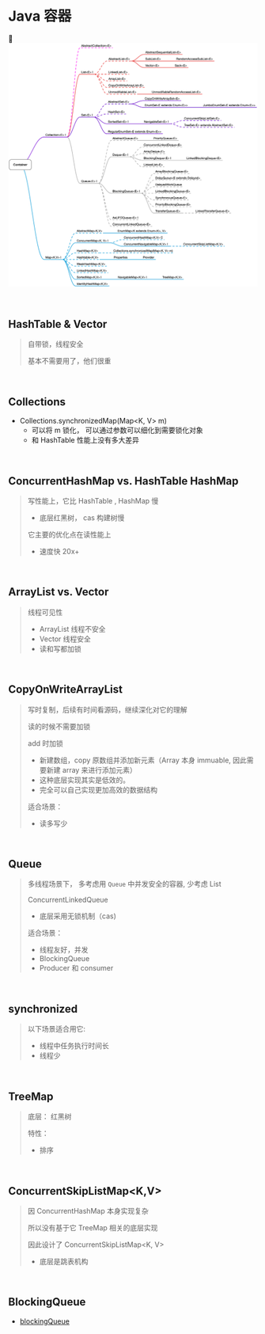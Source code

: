 # Java 容器

![](images/java-container.png)

&nbsp;

## HashTable & Vector 

> 自带锁，线程安全
>
> 基本不需要用了，他们很重

&nbsp;

## Collections

- Collections.synchronizedMap(Map<K, V> m)
  - 可以将 m 锁化， 可以通过参数可以细化到需要锁化对象
  - 和 HashTable 性能上没有多大差异

&nbsp;

## ConcurrentHashMap vs. HashTable HashMap 

> 写性能上，它比 HashTable , HashMap 慢
>
> - 底层红黑树， cas 构建树慢
>
> 它主要的优化点在读性能上
>
> - 速度快 20x+

&nbsp;

## ArrayList vs. Vector

>线程可见性
>
>- ArrayList 线程不安全
>- Vector 线程安全
>  - 读和写都加锁

&nbsp;

## CopyOnWriteArrayList

> 写时复制，后续有时间看源码，继续深化对它的理解
>
> 读的时候不需要加锁
>
> add 时加锁
>
> - 新建数组，copy 原数组并添加新元素（Array 本身 immuable, 因此需要新建 array 来进行添加元素）
> - 这种底层实现其实是低效的。 
> - 完全可以自己实现更加高效的数据结构
>
> 适合场景：
>
> - 读多写少

&nbsp;

## Queue

> 多线程场景下， 多考虑用 `Queue` 中并发安全的容器, 少考虑 List
>
> ConcurrentLinkedQueue<E> 
>
> - 底层采用无锁机制（cas)
>
> 适合场景：
>
> - 线程友好，并发
> - BlockingQueue
> - Producer 和 consumer

&nbsp;



## synchronized 

> 以下场景适合用它:
>
> - 线程中任务执行时间长
> - 线程少

&nbsp;

## TreeMap

>底层： 红黑树
>
>特性： 
>
>- 排序

&nbsp;

## ConcurrentSkipListMap<K,V>

> 因 ConcurrentHashMap 本身实现复杂
>
> 所以没有基于它 TreeMap 相关的底层实现
>
> 因此设计了 ConcurrentSkipListMap<K, V> 
>
> - 底层是跳表机构

&nbsp;

## BlockingQueue

- [blockingQueue](java-blocking-queue.md)

&nbsp;



